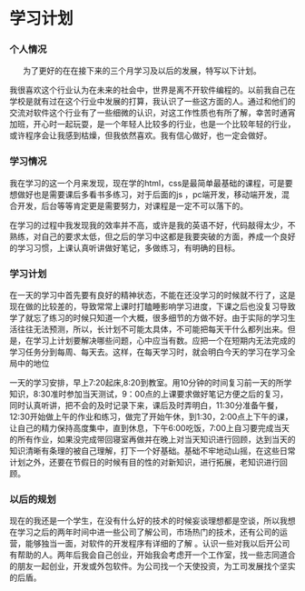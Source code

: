 # 学习计划

### 个人情况

      为了更好的在在接下来的三个月学习及以后的发展，特写以下计划。

我很喜欢这个行业认为在未来的社会中，世界是离不开软件编程的。以前我自己在学校是就有过在这个行业中发展的打算，我认识了一些这方面的人。通过和他们的交流对软件这个行业有了一些细微的认识，对这工作性质也有所了解，幸苦时通宵加班，开心时一起玩耍，是一个年轻人比较多的行业，也是一个比较年轻的行业，或许程序会让我感到枯燥，但我依然喜欢。我有信心做好，也一定会做好。

### 学习情况

 我在学习的这一个月来发现，现在学的html，css是最简单最基础的课程，可是要想做好也是需要课后多看书多练习，对于后面的js ，pc端开发，移动端开发，混合开发，后台等等肯定更是需要努力，对课程是一定不可以落下的。

在学习的过程中我发现我的效率并不高，或许是我的英语不好，代码敲得太少，不熟练，对自己的要求太低，但之后的学习中这都是我要突破的方面，养成一个良好的学习习惯，上课认真听讲做好笔记，多做练习，有明确的目标。

### 学习计划

在一天的学习中首先要有良好的精神状态，不能在还没学习的时候就不行了，这是现在做的比较差的，导致常常上课时打瞌睡影响学习进度，下课之后也没复习导致学了就忘了练习的时候只知道一个大概，很多细节的方做不好。由于实际的学习生活往往无法预测，所以，长计划不可能太具体，不可能把每天干什么都列出来。但是，在学习上计划要解决哪些问题，心中应当有数。应把一个在短期内无法完成的学习任务分到每周、每天去。这样，在每天学习时，就会明白今天的学习在学习全局中的地位

一天的学习安排，早上7:20起床,8:20到教室。用10分钟的时间复习前一天的所学知识，8:30准时参加当天测试，9：00点的上课要求做好笔记方便之后的复习，同时认真听讲，把不会的及时记录下来，课后及时弄明白，11:30分准备午餐，12:30开始做上午的作业和练习，做完了开始午休，到1:30，2:00点上下午的课，让自己的精力保持高度集中，直到休息，下午6:00吃饭，7:00上自习要完成当天的所有作业，如果没完成带回寝室再做并在晚上对当天知识进行回顾，达到当天的知识清晰有条理的被自己理解，打下一个好基础。基础不牢地动山摇，在这些日常计划之外，还要在节假日的时候有目的性的对新知识，进行拓展，老知识进行回顾。

### 以后的规划

现在的我还是一个学生，在没有什么好的技术的时候妄谈理想都是空谈，所以我想在学习之后的两年时间中进一些公司了解公司，市场热门的技术，还有公司的运营，能够独当一面，对软件的开发程序有详细的了解 。认识一些对我以后开公司有帮助的人。两年后我会自己创业，开始我会考虑开一个工作室，找一些志同道合的朋友一起创业，开发或外包软件。为公司找一个天使投资，为工司发展找个坚实的后盾。
